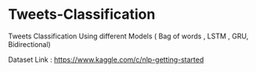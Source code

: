 # Tweets-Classification

Tweets Classification Using different Models ( Bag of words , LSTM , GRU, Bidirectional)

Dataset Link : https://www.kaggle.com/c/nlp-getting-started
